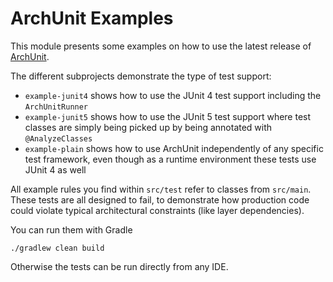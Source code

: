 # ArchUnit Examples

This module presents some examples on how to use the latest release of 
[ArchUnit](http://archunit.org).

The different subprojects demonstrate the type of test support: 
* `example-junit4` shows how to use the JUnit 4 test support including the `ArchUnitRunner`
* `example-junit5` shows how to use the JUnit 5 test support where test classes are simply being picked up by being annotated with `@AnalyzeClasses`
* `example-plain` shows how to use ArchUnit independently of any specific test framework, even though as a runtime environment these tests use JUnit 4 as well

All example rules you find within `src/test` refer to classes from `src/main`.
These tests are all designed to fail, to demonstrate how production code could violate
typical architectural constraints (like layer dependencies).

You can run them with Gradle

```
./gradlew clean build
```

Otherwise the tests can be run directly from any IDE.
